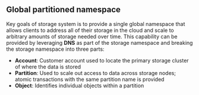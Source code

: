 ## Global partitioned namespace

Key goals of storage system is to provide a single global namespace that allows clients to address all of their storage in the cloud and scale to arbitrary amounts of storage needed over time. This capability can be provided by leveraging **DNS** as part of the storage namespace and breaking the storage namespace into three parts:

- **Account**: Customer account used to locate the primary storage cluster of where the data is stored
- **Partition**: Used to scale out access to data across storage nodes; atomic transactions with the same partition name is provided
- **Object**: Identifies individual objects within a partition
